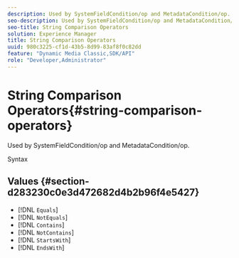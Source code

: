 ```yaml
---
description: Used by SystemFieldCondition/op and MetadataCondition/op.
seo-description: Used by SystemFieldCondition/op and MetadataCondition/op.
seo-title: String Comparison Operators
solution: Experience Manager
title: String Comparison Operators
uuid: 980c3225-cf1d-43b5-8d99-83af8f0c82dd
feature: "Dynamic Media Classic,SDK/API"
role: "Developer,Administrator"
---
```


# String Comparison Operators{#string-comparison-operators}

Used by SystemFieldCondition/op and MetadataCondition/op.

 Syntax 

## Values {#section-d283230c0e3d472682d4b2b96f4e5427}

* [!DNL `Equals`] 
* [!DNL `NotEquals`] 
* [!DNL `Contains`] 
* [!DNL `NotContains`] 
* [!DNL `StartsWith`] 
* [!DNL `EndsWith`]

